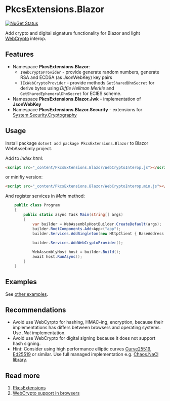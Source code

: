 # PkcsExtensions.Blazor
[![NuGet Status](http://img.shields.io/nuget/v/PkcsExtensions.Blazor.svg?style=flat)](https://www.nuget.org/packages/PkcsExtensions.Blazor/)

 Add crypto and digital signature functionality for Blazor and light [WebCrypto](https://developer.mozilla.org/en-US/docs/Web/API/Web_Crypto_API) interop.

 ## Features

 - Namespace **PkcsExtensions.Blazor**:
   - `IWebCryptoProvider` - provide generate random numbers, generate RSA and ECDSA (as JsonWebKey) key pairs
   - `IEcWebCryptoProvider` - provide methods `GetSharedDhmSecret` for derive bytes using _Diffie Hellman Merkle_ and `GetSharedEphemeralDhmSecret` for ECIES scheme.
- Namespace **PkcsExtensions.Blazor.Jwk** - implementation of __JsonWebKey__
- Namespace **PkcsExtensions.Blazor.Security** - extensions for [System.Security.Cryptography](https://docs.microsoft.com/en-us/dotnet/api/system.security.cryptography?view=netstandard-2.1)

## Usage
Install package `dotnet add package PkcsExtensions.Blazor` to Blazor WebAssebmly project.

Add to _index.html_:
```html
<script src="_content/PkcsExtensions.Blazor/WebCryptoInterop.js"></script>
```
or minifiy version:
```html
<script src="_content/PkcsExtensions.Blazor/WebCryptoInterop.min.js"></script>
```

And register services in _Main_ method:
```cs
    public class Program
    {
        public static async Task Main(string[] args)
        {
            var builder = WebAssemblyHostBuilder.CreateDefault(args);
            builder.RootComponents.Add<App>("app");
            builder.Services.AddSingleton(new HttpClient { BaseAddress = new Uri(builder.HostEnvironment.BaseAddress) });
            
            builder.Services.AddWebCryptoProvider();

            WebAssemblyHost host = builder.Build();
            await host.RunAsync();
        }
    }
```
## Examples

See [other examples](Examples/BlazorWebAssemblyExamples.md).

## Recommendations
- Avoid use WebCyrpto for hashing, HMAC-ing, encryption, because their implementations has differs between browsers and operating systems. Use _.Net_ implementation.
- Avoid use WebCrypto for digital signing because it does not support hash signing.
- Hint: Consider using high performance elliptic curves [Curve25519](https://en.wikipedia.org/wiki/Curve25519),
[Ed25519](https://en.wikipedia.org/wiki/EdDSA#Ed25519) or similar. Use full managed implementation e.g. [Chaos.NaCl library](https://github.com/CodesInChaos/Chaos.NaCl).

## Read more
1. [PkcsExtensions](https://github.com/harrison314/PkcsExtensions)
1. [WebCrypto support in browsers](https://diafygi.github.io/webcrypto-examples/)
